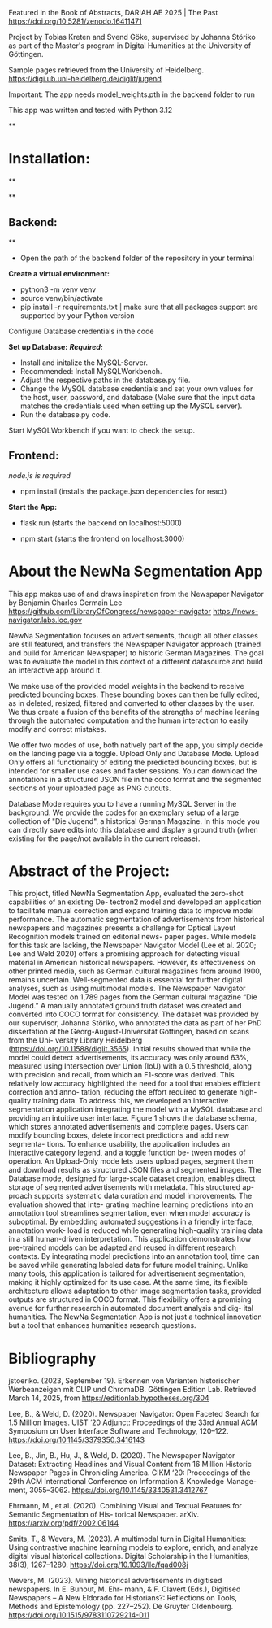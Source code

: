 Featured in the Book of Abstracts, DARIAH AE 2025 | The Past https://doi.org/10.5281/zenodo.16411471

Project by Tobias Kreten and Svend Göke, supervised by Johanna Störiko as part of the Master's program in Digital Humanities at the University of Göttingen.

Sample pages retrieved from the University of Heidelberg. https://digi.ub.uni-heidelberg.de/diglit/jugend

Important: The app needs model_weights.pth in the backend folder to run

This app was written and tested with Python 3.12

**

# Installation:

**

**

## Backend:

** 

 - Open the path of the backend folder of the repository in your terminal

**Create a virtual environment:**

 - python3 -m venv venv
 - source venv/bin/activate
 - pip install -r requirements.txt | make sure that all packages support
   are supported by your Python version

Configure Database credentials in the code

**Set up Database:**
***Required:*** 

 - Install and initalize the MySQL-Server.
 - Recommended: Install MySQLWorkbench.
 - Adjust the respective paths in the database.py file.
 - Change the MySQL database credentials and set your own values for the
   host, user, password, and database (Make sure that the input data
   matches the credentials used when setting up the MySQL server).
 - Run the database.py code.

Start MySQLWorkbench if you want to check the setup.

## **Frontend:**

*node.js is required*

 - npm install (installs the package.json dependencies for react)

**Start the App:**

 - flask run (starts the backend on localhost:5000)

 - npm start (starts the frontend on localhost:3000)

# **About the NewNa Segmentation App**

This app makes use of and draws inspiration from the Newspaper Navigator by Benjamin Charles Germain Lee 
https://github.com/LibraryOfCongress/newspaper-navigator
https://news-navigator.labs.loc.gov

NewNa Segmentation focuses on advertisements, though all other classes are still featured, and transfers
the Newspaper Navigator approach (trained and build for American Newspaper) to historic German Magazines.
The goal was to evaluate the model in this context of a different datasource and build an interactive app around it.

We make use of the provided model weights in the backend to receive predicted bounding boxes.
These bounding boxes can then be fully edited, as in deleted, resized, filtered and converted to other classes by the user.
We thus create a fusion of the benefits of the strengths of machine leaning through the automated computation and 
the human interaction to easily modify and correct mistakes.

We offer two modes of use, both natively part of the app, you simply decide on the landing page via a toggle.
Upload Only and Database Mode.
Upload Only offers all functionality of editing the predicted bounding boxes, but is intended for smaller use cases and faster sessions.
You can download the annotations in a structured JSON file in the coco format and the segmented sections of your uploaded page as PNG cutouts.

Database Mode requires you to have a running MySQL Server in the background. We provide the codes for an exemplary setup of a large collection of
"Die Jugend", a historical German Magazine. In this mode you can directly save edits into this database and display a ground truth (when existing for the page/not available in the current release).

# Abstract of the Project:

This project, titled NewNa Segmentation App, evaluated the zero-shot capabilities of an existing De-
tectron2 model and developed an application to facilitate manual correction and expand training data to
improve model performance. The automatic segmentation of advertisements from historical newspapers
and magazines presents a challenge for Optical Layout Recognition models trained on editorial news-
paper pages. While models for this task are lacking, the Newspaper Navigator Model (Lee et al. 2020;
Lee and Weld 2020) offers a promising approach for detecting visual material in American historical
newspapers. However, its effectiveness on other printed media, such as German cultural magazines from
around 1900, remains uncertain. Well-segmented data is essential for further digital analyses, such as
using multimodal models.
The Newspaper Navigator Model was tested on 1,789 pages from the German cultural magazine “Die
Jugend.” A manually annotated ground truth dataset was created and converted into COCO format for
consistency. The dataset was provided by our supervisor, Johanna Störiko, who annotated the data as
part of her PhD dissertation at the Georg-August-Universität Göttingen, based on scans from the Uni-
versity Library Heidelberg (https://doi.org/10.11588/diglit.3565). Initial results showed that while the
model could detect advertisements, its accuracy was only around 63%, measured using Intersection over
Union (IoU) with a 0.5 threshold, along with precision and recall, from which an F1-score was derived.
This relatively low accuracy highlighted the need for a tool that enables efficient correction and anno-
tation, reducing the effort required to generate high-quality training data. To address this, we developed
an interactive segmentation application integrating the model with a MySQL database and providing an
intuitive user interface. Figure 1 shows the database schema, which stores annotated advertisements and
complete pages. Users can modify bounding boxes, delete incorrect predictions and add new segmenta-
tions.
To enhance usability, the application includes an interactive category legend, and a toggle function be-
tween modes of operation. An Upload-Only mode lets users upload pages, segment them and download
results as structured JSON files and segmented images. The Database mode, designed for large-scale
dataset creation, enables direct storage of segmented advertisements with metadata. This structured ap-
proach supports systematic data curation and model improvements. The evaluation showed that inte-
grating machine learning predictions into an annotation tool streamlines segmentation, even when model
accuracy is suboptimal. By embedding automated suggestions in a friendly interface, annotation work-
load is reduced while generating high-quality training data in a still human-driven interpretation.
This application demonstrates how pre-trained models can be adapted and reused in different research
contexts. By integrating model predictions into an annotation tool, time can be saved while generating
labeled data for future model training. Unlike many tools, this application is tailored for advertisement
segmentation, making it highly optimized for its use case. At the same time, its flexible architecture
allows adaptation to other image segmentation tasks, provided outputs are structured in COCO format.
This flexibility offers a promising avenue for further research in automated document analysis and dig-
ital humanities. The NewNa Segmentation App is not just a technical innovation but a tool that enhances
humanities research questions.

# Bibliography

jstoeriko. (2023, September 19). Erkennen von Varianten historischer Werbeanzeigen mit CLIP und
ChromaDB. Göttingen Edition Lab. Retrieved March 14, 2025, from https://editionlab.hypotheses.org/304

Lee, B., & Weld, D. (2020). Newspaper Navigator: Open Faceted Search for 1.5 Million Images. UIST
‘20 Adjunct: Proceedings of the 33rd Annual ACM Symposium on User Interface Software and
Technology, 120–122. https://doi.org/10.1145/3379350.3416143

Lee, B., Jin, B., Hu, J., & Weld, D. (2020). The Newspaper Navigator Dataset: Extracting Headlines and
Visual Content from 16 Million Historic Newspaper Pages in Chronicling America. CIKM ‘20:
Proceedings of the 29th ACM International Conference on Information & Knowledge Manage-
ment, 3055–3062. https://doi.org/10.1145/3340531.3412767

Ehrmann, M., et al. (2020). Combining Visual and Textual Features for Semantic Segmentation of His-
torical Newspaper. arXiv. https://arxiv.org/pdf/2002.06144

Smits, T., & Wevers, M. (2023). A multimodal turn in Digital Humanities: Using contrastive machine
learning models to explore, enrich, and analyze digital visual historical collections. Digital
Scholarship in the Humanities, 38(3), 1267–1280. https://doi.org/10.1093/llc/fqad008j

Wevers, M. (2023). Mining historical advertisements in digitised newspapers. In E. Bunout, M. Ehr-
mann, & F. Clavert (Eds.), Digitised Newspapers – A New Eldorado for Historians?: Reflections
on Tools, Methods and Epistemology (pp. 227–252). De Gruyter Oldenbourg.
https://doi.org/10.1515/9783110729214-011


